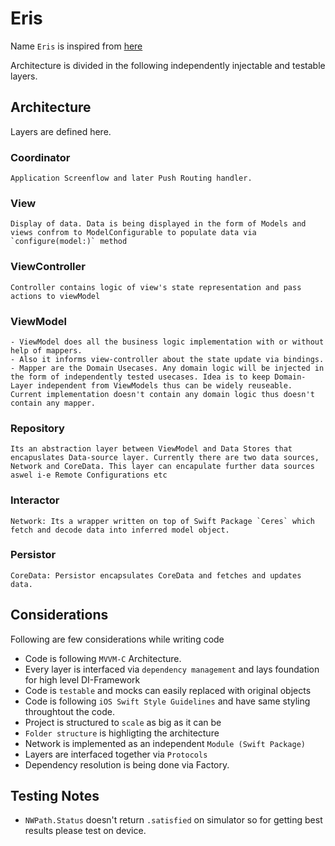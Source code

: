 # Eris

Name `Eris` is inspired from [here](https://solarsystem.nasa.gov/planets/dwarf-planets/eris)

Architecture is divided in the following independently injectable and testable layers. 

## Architecture

Layers are defined here. 

### Coordinator
    Application Screenflow and later Push Routing handler.
### View
    Display of data. Data is being displayed in the form of Models and views confrom to ModelConfigurable to populate data via `configure(model:)` method
### ViewController
    Controller contains logic of view's state representation and pass actions to viewModel
### ViewModel
    - ViewModel does all the business logic implementation with or without help of mappers.
    - Also it informs view-controller about the state update via bindings. 
    - Mapper are the Domain Usecases. Any domain logic will be injected in the form of independently tested usecases. Idea is to keep Domain-Layer independent from ViewModels thus can be widely reuseable. Current implementation doesn't contain any domain logic thus doesn't contain any mapper.
### Repository
    Its an abstraction layer between ViewModel and Data Stores that encapuslates Data-source layer. Currently there are two data sources, Network and CoreData. This layer can encapulate further data sources aswel i-e Remote Configurations etc
### Interactor
    Network: Its a wrapper written on top of Swift Package `Ceres` which fetch and decode data into inferred model object. 
### Persistor
    CoreData: Persistor encapsulates CoreData and fetches and updates data.
        
## Considerations

Following are few considerations while writing code

- Code is following `MVVM-C` Architecture. 
- Every layer is interfaced via `dependency management` and lays foundation for high level DI-Framework
- Code is `testable` and mocks can easily replaced with original objects
- Code is following `iOS Swift Style Guidelines` and have same styling throughtout the code. 
- Project is structured to `scale` as big as it can be 
- `Folder structure` is highligting the architecture   
- Network is implemented as an independent `Module (Swift Package)`
- Layers are interfaced together via `Protocols`
- Dependency resolution is being done via Factory. 

## Testing Notes
- `NWPath.Status` doesn't return `.satisfied` on simulator so for getting best results please test on device.
